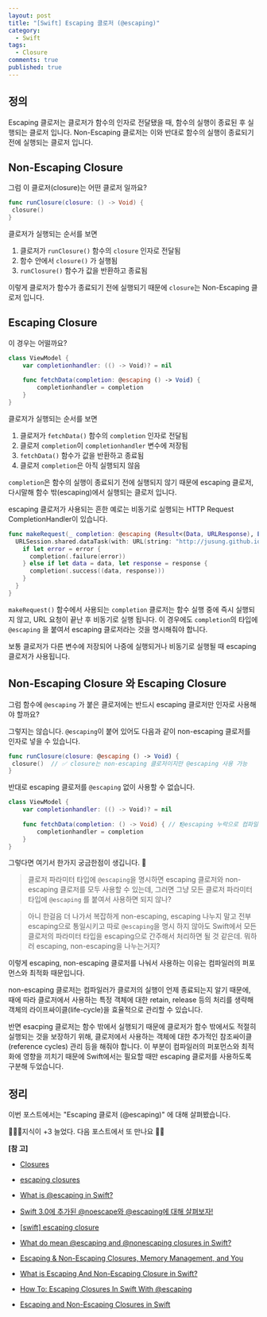 ```yaml
---
layout: post
title: "[Swift] Escaping 클로저 (@escaping)"
category:
  - Swift
tags:
  - Closure
comments: true
published: true
---
```


## 정의
Escaping 클로저는 클로저가 함수의 인자로 전달됐을 때, 함수의 실행이 종료된 후 실행되는 클로저 입니다. Non-Escaping 클로저는 이와 반대로 함수의 실행이 종료되기 전에 실행되는 클로저 입니다.

## Non-Escaping Closure 
그럼 이 클로저(closure)는 어떤 클로저 일까요?

```swift
func runClosure(closure: () -> Void) {
 closure()
}
```

클로저가 실행되는 순서를 보면

1. 클로저가 `runClosure()` 함수의 `closure` 인자로 전달됨
2. 함수 안에서 `closure()` 가 실행됨
3. `runClosure()` 함수가 값을 반환하고 종료됨

이렇게 클로저가 함수가 종료되기 전에 실행되기 때문에 `closure`는 Non-Escaping 클로저 입니다.

## Escaping Closure
이 경우는 어떨까요?

```swift
class ViewModel {
    var completionhandler: (() -> Void)? = nil
    
    func fetchData(completion: @escaping () -> Void) {
        completionhandler = completion
    }
}
```

클로저가 실행되는 순서를 보면

1. 클로저가 `fetchData()` 함수의 `completion` 인자로 전달됨
2. 클로저 `completion`이 `completionhandler` 변수에 저장됨
3. `fetchData()` 함수가 값을 반환하고 종료됨
4. 클로저 `completion`은 아직 실행되지 않음  

`completion`은 함수의 실행이 종료되기 전에 실행되지 않기 때문에 escaping 클로저, 다시말해 함수 밖(escaping)에서 실행되는 클로저 입니다. 

escaping 클로저가 사용되는 흔한 예로는 비동기로 실행되는 HTTP Request CompletionHandler이 있습니다.

```swift
func makeRequest(_ completion: @escaping (Result<(Data, URLResponse), Error>) -> Void) {
  URLSession.shared.dataTask(with: URL(string: "http://jusung.github.io/")!) { data, response, error in
    if let error = error {
      completion(.failure(error))
    } else if let data = data, let response = response {
      completion(.success((data, response)))
    }
  }
}
```

`makeRequest()` 함수에서 사용되는 `completion` 클로저는 함수 실행 중에 즉시 실행되지 않고, URL 요청이 끝난 후 비동기로 실행 됩니다. 이 경우에도 `completion`의 타입에 `@escaping` 을 붙여서 escaping 클로저라는 것을 명시해줘야 합니다.

보통 클로저가 다른 변수에 저장되어 나중에 실행되거나 비동기로 실행될 때 escaping 클로저가 사용됩니다.

## Non-Escaping Closure 와 Escaping Closure
그럼 함수에 `@escaping` 가 붙은 클로저에는 반드시 escaping 클로저만 인자로 사용해야 할까요?

그렇지는 않습니다. `@escaping`이 붙어 있어도  다음과 같이 non-escaping  클로저를 인자로 넣을 수 있습니다.

```swift
func runClosure(closure: @escaping () -> Void) {
 closure()  // ✅ closure는 non-escaping 클로저이지만 @escaping 사용 가능
}
```

반대로 escaping 클로저를 `@escaping` 없이 사용할 수 없습니다.

```swift
class ViewModel {
    var completionhandler: (() -> Void)? = nil
    
    func fetchData(completion: () -> Void) { // ❗️@escaping 누락으로 컴파일 에러 발생!
        completionhandler = completion
    }
}
```

그렇다면 여기서 한가지 궁금한점이 생깁니다. 🤔

> 클로저 파라미터 타입에 `@escaping`을 명시하면 escaping 클로저와 non-escaping 클로저를 모두 사용할 수 있는데, 그러면 그냥 모든 클로저 파라미터 타입에 `@escaping` 를 붙여서 사용하면 되지 않나?

> 아니 한걸음 더 나가서 복잡하게 non-escaping, escaping 나누지 말고 전부 escaping으로 통일시키고 따로 `@escaping`을 명시 하지 않아도 Swift에서 모든 클로저의 파라미터 타입을 escaping으로 간주해서 처리하면 될 것 같은데. 뭐하러 escaping, non-escaping을 나누는거지?

이렇게 escaping, non-escaping 클로저를 나눠서 사용하는 이유는 컴파일러의 퍼포먼스와 최적화 때문입니다. 

non-escaping 클로저는 컴파일러가 클로저의 실행이 언제 종료되는지 알기 때문에, 때에 따라 클로저에서 사용하는 특정 객체에 대한 retain, release 등의 처리를 생략해 객체의 라이프싸이클(life-cycle)을 효율적으로 관리할 수 있습니다.

반면 esacping 클로저는 함수 밖에서 실행되기 때문에 클로저가 함수 밖에서도 적절히 실행되는 것을 보장하기 위해, 클로저에서 사용하는 객체에 대한 추가적인 참조싸이클(reference cycles) 관리 등을 해줘야 합니다. 이 부분이 컴파일러의 퍼포먼스와 최적화에 영향을 끼치기 때문에 Swift에서는 필요할 때만 escaping 클로저를 사용하도록 구분해 두었습니다.

## 정리
이번 포스트에서는 "Escaping 클로저 (@escaping)" 에 대해 살펴봤습니다.

👨🏻‍💻지식이 +3 늘었다. 다음 포스트에서 또 만나요 🚀😄

**[참 고]**

- [Closures](https://docs.swift.org/swift-book/LanguageGuide/Closures.html)

- [escaping closures](https://developer.apple.com/forums/thread/71633)

- [What is @escaping in Swift?](https://www.donnywals.com/what-is-escaping-in-swift/)

- [Swift 3.0에 추가된 @noescape와 @escaping에 대해 살펴보자!](http://papasmf.blogspot.com/2016/12/swift-30-noescape-escaping.html)

- [[swift] escaping closure](https://jintaewoo.tistory.com/41)

- [What do mean @escaping and @nonescaping closures in Swift?](https://medium.com/swiftcommmunity/what-do-mean-escaping-and-nonescaping-closures-in-swift-d404d721f39d)

- [Escaping & Non-Escaping Closures, Memory Management, and You](https://buildingvts.com/escaping-non-escaping-closures-memory-management-and-you-cb936c60a9d1)

- [What is Escaping And Non-Escaping Closure in Swift?](https://www.c-sharpcorner.com/article/what-is-escaping-and-non-escaping-closure-in-swift/)

- [How To: Escaping Closures In Swift With @escaping](https://learnappmaking.com/escaping-closures-swift/)

- [Escaping and Non-Escaping Closures in Swift](https://medium.com/better-programming/escaping-and-non-escaping-closures-in-swift-fe2866309599)
